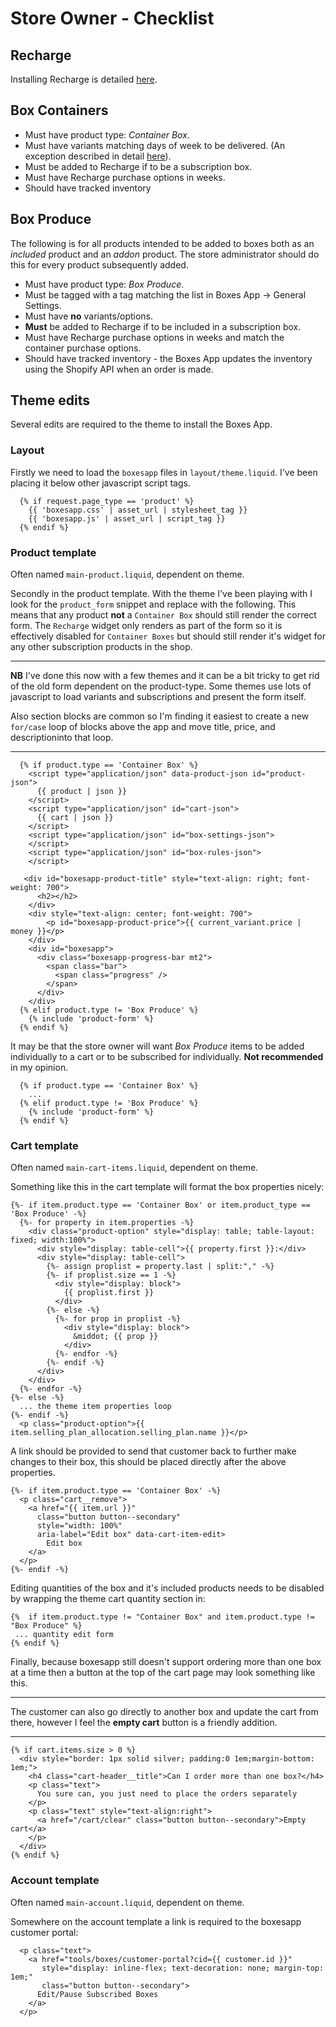 # Store Owner - Checklist

## Recharge

Installing Recharge is detailed [here](owner-recharge).

## Box Containers

* Must have product type: *Container Box*.
* Must have variants matching days of week to be delivered. (An exception described in detail [here](/owner)).
* Must be added to Recharge if to be a subscription box.
* Must have Recharge purchase options in weeks.
* Should have tracked inventory

## Box Produce

The following is for all products intended to be added to boxes both as an
*included* product and an *addon* product. The store administrator should do
this for every product subsequently added.

* Must have product type: *Box Produce*.
* Must be tagged with a tag matching the list in Boxes App -> General Settings.
* Must have **no** variants/options.
* **Must** be added to Recharge if to be included in a subscription box.
* Must have Recharge purchase options in weeks and match the container purchase options.
* Should have tracked inventory - the Boxes App updates the inventory using the Shopify API when an order is made.

## Theme edits

Several edits are required to the theme to install the Boxes App.

### Layout

Firstly we need to load the `boxesapp` files in `layout/theme.liquid`. I've
been placing it below other javascript script tags.

```django
  {% if request.page_type == 'product' %}
    {{ 'boxesapp.css' | asset_url | stylesheet_tag }}
    {{ 'boxesapp.js' | asset_url | script_tag }}
  {% endif %}
```

### Product template

Often named `main-product.liquid`, dependent on theme.

Secondly in the product template. With the theme I've been playing with I look
for the `product_form` snippet and replace with the following. This means that
any product **not** a `Container Box` should still render the correct form. The
`Recharge` widget only renders as part of the form so it is effectively
disabled for `Container Boxes` but should still render it's widget for any
other subscription products in the shop.

----

**NB** I've done this now with a few themes and it can be a bit tricky to get rid of
the old form dependent on the product-type. Some themes use lots of javascript
to load variants and subscriptions and present the form itself.

Also section blocks are common so I'm finding it easiest to create a new
`for/case` loop of blocks above the app and move title, price, and
descriptioninto that loop.

----

```django
  {% if product.type == 'Container Box' %}
    <script type="application/json" data-product-json id="product-json">
      {{ product | json }}
    </script>
    <script type="application/json" id="cart-json">
      {{ cart | json }}
    </script>
    <script type="application/json" id="box-settings-json">
    </script>
    <script type="application/json" id="box-rules-json">
    </script>

   <div id="boxesapp-product-title" style="text-align: right; font-weight: 700">
      <h2></h2>
    </div>
    <div style="text-align: center; font-weight: 700">
        <p id="boxesapp-product-price">{{ current_variant.price | money }}</p>
    </div>
    <div id="boxesapp">
      <div class="boxesapp-progress-bar mt2">
        <span class="bar">
          <span class="progress" />
        </span>
      </div>
    </div>
  {% elif product.type != 'Box Produce' %}
    {% include 'product-form' %}
  {% endif %}
```

It may be that the store owner will want *Box Produce* items to be added
individually to a cart or to be subscribed for individually. **Not recommended** in my opinion.

```django
  {% if product.type == 'Container Box' %}
    ...
  {% elif product.type != 'Box Produce' %}
    {% include 'product-form' %}
  {% endif %}
```

### Cart template

Often named `main-cart-items.liquid`, dependent on theme.

Something like this in the cart template will format the box properties nicely:

```django
{%- if item.product.type == 'Container Box' or item.product_type == 'Box Produce' -%}
  {%- for property in item.properties -%}
    <div class="product-option" style="display: table; table-layout: fixed; width:100%">
      <div style="display: table-cell">{{ property.first }}:</div>
      <div style="display: table-cell">
        {%- assign proplist = property.last | split:"," -%}
        {%- if proplist.size == 1 -%}
          <div style="display: block">
            {{ proplist.first }}
          </div>
        {%- else -%}
          {%- for prop in proplist -%}
            <div style="display: block">
              &middot; {{ prop }}
            </div>
          {%- endfor -%}
        {%- endif -%}
      </div>
    </div>
  {%- endfor -%}
{%- else -%}
  ... the theme item properties loop
{%- endif -%}
  <p class="product-option">{{ item.selling_plan_allocation.selling_plan.name }}</p>
```

A link should be provided to send that customer back to further make changes to
their box, this should be placed directly after the above properties.

```django
{%- if item.product.type == 'Container Box' -%}
  <p class="cart__remove">
    <a href="{{ item.url }}"
      class="button button--secondary"
      style="width: 100%"
      aria-label="Edit box" data-cart-item-edit>
        Edit box
    </a>
  </p>
{%- endif -%}
```

Editing quantities of the box and it's included products needs to be disabled
by wrapping the theme cart quantity section in:

```django
{%  if item.product.type != "Container Box" and item.product.type != "Box Produce" %}
 ... quantity edit form
{% endif %}
```

Finally, because boxesapp still doesn't support ordering more than one box at a
time then a button at the top of the cart page may look something like this.

---

The customer can also go directly to another box and update the cart from
there, however I feel the **empty cart** button is a friendly addition.

---

```django
{% if cart.items.size > 0 %}
  <div style="border: 1px solid silver; padding:0 1em;margin-bottom: 1em;">
    <h4 class="cart-header__title">Can I order more than one box?</h4>
    <p class="text">
      You sure can, you just need to place the orders separately
    </p>
    <p class="text" style="text-align:right">
      <a href="/cart/clear" class="button button--secondary">Empty cart</a>
    </p>
  </div>
{% endif %}
```

### Account template

Often named `main-account.liquid`, dependent on theme.

Somewhere on the account template a link is required to the boxesapp customer portal:

```django
  <p class="text">
    <a href="tools/boxes/customer-portal?cid={{ customer.id }}"
       style="display: inline-flex; text-decoration: none; margin-top: 1em;"
       class="button button--secondary">
      Edit/Pause Subscribed Boxes
    </a>
  </p>
```


